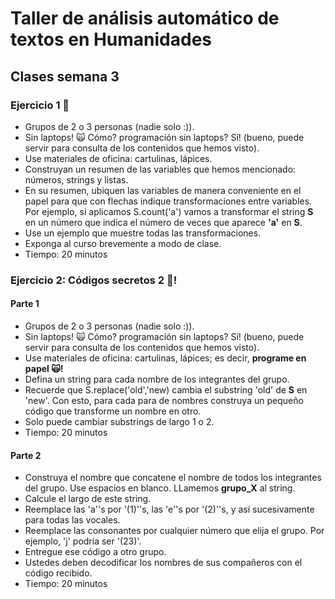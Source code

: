 # Taller de análisis automático de textos en Humanidades

## Clases semana 3

### Ejercicio 1 &#x1F916;

- Grupos de 2 o 3 personas (nadie solo :)).
- Sin laptops! &#x1F640; Cómo? programación sin laptops? Sí! (bueno, puede servir para consulta de los contenidos que hemos visto).
- Use materiales de oficina: cartulinas, lápices.
- Construyan un resumen de las variables que hemos mencionado: números, strings y listas.
- En su resumen, ubiquen las variables de manera conveniente en el papel para que con flechas indique transformaciones entre variables. Por ejemplo, si aplicamos S.count('a') vamos
a transformar el string **S** en un número que indica el número de veces que aparece **'a'** en **S**. 
- Use un ejemplo que muestre todas las transformaciones. 
- Exponga al curso brevemente a modo de clase. 
- Tiempo: 20 minutos

### Ejercicio 2: Códigos secretos 2 &#x1F916;!

#### Parte 1

- Grupos de 2 o 3 personas (nadie solo :)).
- Sin laptops! &#x1F640; Cómo? programación sin laptops? Sí! (bueno, puede servir para consulta de los contenidos que hemos visto).
- Use materiales de oficina: cartulinas, lápices; es decir, **programe en papel &#x1F640;!**
- Defina un string para cada nombre de los integrantes del grupo.
- Recuerde que S.replace('old','new) cambia el substring 'old' de **S** en 'new'. Con esto, para cada para de nombres construya un pequeño código que transforme un nombre en otro.
- Solo puede cambiar substrings de largo 1 o 2. 
- Tiempo: 20 minutos

#### Parte 2

- Construya el nombre que concatene el nombre de todos los integrantes del grupo. Use espacios en blanco. LLamemos **grupo_X** al string. 
- Calcule el largo de este string.
- Reemplace las 'a''s por '(1)''s, las 'e''s por '(2)''s, y así sucesivamente para todas las vocales.  
- Reemplace las consonantes por cualquier número que elija el grupo. Por ejemplo, 'j' podría ser '(23)'. 
- Entregue ese código a otro grupo.
- Ustedes deben decodificar los nombres de sus compañeros con el código recibido. 
- Tiempo: 20 minutos
